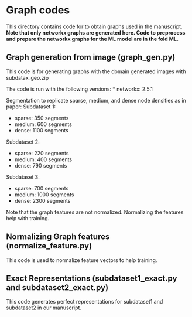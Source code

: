 # Graph codes

This directory contains code for to obtain graphs used in the manuscript. **Note that only networkx graphs are generated here. Code to preprocess and prepare the networkx graphs for the ML model are in the fold ML.**

## Graph generation from image (graph_gen.py)

This code is for generating graphs with the domain generated images with subdatax_geo.zip

The code is run with the following versions:
	* networkx: 2.5.1

Segmentation to replicate sparse, medium, and dense node densities as in paper:
 Subdataset 1:
 * sparse: 350 segments
 * medium: 600 segments
 * dense: 1100 segments

 Subdataset 2:
 * sparse: 220 segments
 * medium: 400 segments
 * dense: 790 segments

 Subdataset 3:
 * sparse: 700 segments
 * medium: 1000 segments
 * dense: 2300 segments

Note that the graph features are not normalized. Normalizing the features help with training.

## Normalizing Graph features (normalize_feature.py)
This code is used to normalize feature vectors to help training.
 
## Exact Representations (subdataset1_exact.py and subdataset2_exact.py)
This code generates perfect representations for subdataset1 and subdataset2 in our manuscript. 


 

